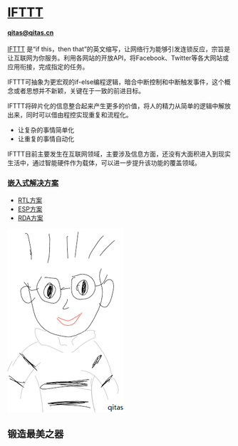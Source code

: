# [IFTTT](https://github.com/qitas/IFTTT) 
#### qitas@qitas.cn

[IFTTT](https://ifttt.com/) 是“if this，then that”的英文缩写，让网络行为能够引发连锁反应，宗旨是让互联网为你服务。利用各网站的开放API，将Facebook、Twitter等各大网站或应用衔接，完成指定的任务。

IFTTT可抽象为更宏观的if-else编程逻辑，暗合中断控制和中断触发事件，这个概念或者思想并不新颖，关键在于一致的前进目标。

IFTTT将碎片化的信息整合起来产生更多的价值，将人的精力从简单的逻辑中解放出来，同时可以借由程控实现重复和流程化。

* 让复杂的事情简单化
* 让重复的事情自动化

IFTTT目前主要发生在互联网领域，主要涉及信息方面，还没有大面积进入到现实生活中，通过智能硬件作为载体，可以进一步提升该功能的覆盖领域。

### [嵌入式解决方案](https://github.com/sochub) 

* [RTL方案](https://github.com/sochub/RTL) 
* [ESP方案](https://github.com/sochub/ESP) 
* [RDA方案](https://github.com/sochub/RDA) 

[![sites](qitas/qitas.png)](http://www.qitas.cn)
## 锻造最美之器
